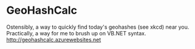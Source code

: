 # GeoHashCalc

Ostensibly, a way to quickly find today's geohashes (see xkcd) near you. Practically, a way for me to brush up on VB.NET syntax.
http://geohashcalc.azurewebsites.net